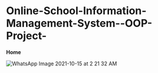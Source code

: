 # Online-School-Information-Management-System--OOP-Project-


**Home**

![WhatsApp Image 2021-10-15 at 2 21 32 AM](https://user-images.githubusercontent.com/72688889/145992637-520469dd-a2a9-466e-b901-6e7c93e5a0a3.jpeg)

